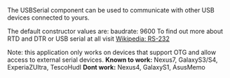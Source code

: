 The USBSerial component can be used to communicate with other USB devices connected to yours.

The default constructor values are:
	baudrate: 9600
	To find out more about RTD and DTR or USB serial at all visit [Wikipedia: RS-232](https://en.wikipedia.org/wiki/RS-232#Data\_and\_control\_signals)

<red>Note: this application only works on devices that support OTG and allow access to external serial devices.</red>
**Known to work:** Nexus7, GalaxyS3/S4, ExperiaZUltra, TescoHudl
**Dont work:** Nexus4, GalaxyS1, AsusMemo